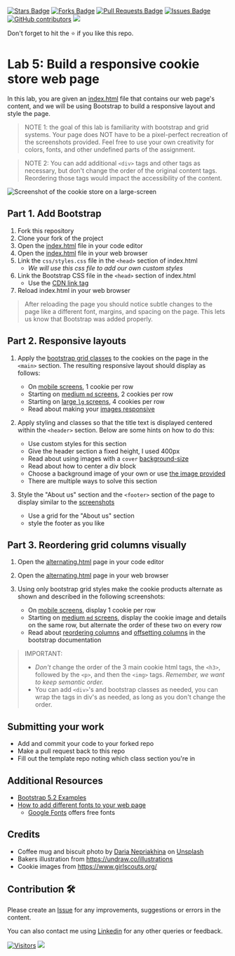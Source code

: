 <a href="https://github.com/drshahizan/learn-php/stargazers"><img src="https://img.shields.io/github/stars/drshahizan/learn-php" alt="Stars Badge"/></a>
<a href="https://github.com/drshahizan/learn-php/network/members"><img src="https://img.shields.io/github/forks/drshahizan/learn-php" alt="Forks Badge"/></a>
<a href="https://github.com/drshahizan/learn-php/pulls"><img src="https://img.shields.io/github/issues-pr/drshahizan/learn-php" alt="Pull Requests Badge"/></a>
<a href="https://github.com/drshahizan/learn-php/issues"><img src="https://img.shields.io/github/issues/drshahizan/learn-php" alt="Issues Badge"/></a>
<a href="https://github.com/drshahizan/learn-php/graphs/contributors"><img alt="GitHub contributors" src="https://img.shields.io/github/contributors/drshahizan/learn-php?color=2b9348"></a>
![](https://visitor-badge.glitch.me/badge?page_id=drshahizan/learn-php)

Don't forget to hit the :star: if you like this repo.

# Lab 5: Build a responsive cookie store web page

In this lab, you are given an [index.html](index.html) file that contains our web page's content, and we will be using Bootstrap to build a responsive layout and style the page.

> NOTE 1: the goal of this lab is familiarity with bootstrap and grid systems. Your page does NOT have to be a pixel-perfect recreation of the screenshots provided. Feel free to use your own creativity for colors, fonts, and other undefined parts of the assignment.

> NOTE 2: You can add additional `<div>` tags and other tags as necessary, but don't change the order of the original content tags. Reordering those tags would impact the accessibility of the content.

![Screenshot of the cookie store on a large-screen](screenshots/index-lg-screen.png)

## Part 1. Add Bootstrap

1. Fork this repository
2. Clone your fork of the project
3. Open the [index.html](index.html) file in your code editor
4. Open the [index.html](index.html) file in your web browser
5. Link the `css/styles.css` file in the `<head>` section of index.html
   - _We will use this css file to add our own custom styles_
6. Link the Bootstrap CSS file in the `<head>` section of index.html
   - Use the [CDN link tag](https://getbootstrap.com/docs/5.2/getting-started/introduction/#quick-start)
7. Reload index.html in your web browser

> After reloading the page you should notice subtle changes to the page like a different font, margins, and spacing on the page. This lets us know that Bootstrap was added properly.

## Part 2. Responsive layouts

1. Apply the [bootstrap grid classes](https://getbootstrap.com/docs/5.2/layout/grid/) to the cookies on the page in the `<main>` section. The resulting responsive layout should display as follows:

   - On [mobile screens](screenshots/index-mobile-screen.png), 1 cookie per row
   - Starting on [medium `md` screens](screenshots/index-md-screen.png), 2 cookies per row
   - Starting on [large `lg` screens](screenshots/index-lg-screen.png), 4 cookies per row
   - Read about making your [images responsive](https://getbootstrap.com/docs/5.2/content/images/)

2. Apply styling and classes so that the title text is displayed centered within the `<header>` section. Below are some hints on how to do this:

   - Use custom styles for this section
   - Give the header section a fixed height, I used 400px
   - Read about using images with a `cover` [background-size](https://developer.mozilla.org/en-US/docs/Web/CSS/background-size)
   - Read about how to center a div block
   - Choose a background image of your own or use [the image provided](images/coffee-biscuits.jpg)
   - There are multiple ways to solve this section

3. Style the "About us" section and the `<footer>` section of the page to display similar to the [screenshots](screenshots/index-lg-screen.png)

   - Use a grid for the "About us" section
   - style the footer as you like

## Part 3. Reordering grid columns visually

1. Open the [alternating.html](alternating.html) page in your code editor
2. Open the [alternating.html](alternating.html) page in your web browser
3. Using only bootstrap grid styles make the cookie products alternate as shown and described in the following screenshots:

   - On [mobile screens](screenshots/alternating-mobile-screen.png), display 1 cookie per row
   - Starting on [medium `md` screens](screenshots/alternating-md-screen.png), display the cookie image and details on the same row, but alternate the order of these two on every row
   - Read about [reordering columns](https://getbootstrap.com/docs/5.2/layout/columns/#reordering) and [offsetting columns](https://getbootstrap.com/docs/5.2/layout/columns/#offsetting-columns) in the bootstrap documentation

> IMPORTANT:
>
> - _Don't_ change the order of the 3 main cookie html tags, the `<h3>`, followed by the `<p>`, and then the `<img>` tags. _Remember, we want to keep semantic order._
> - You can add `<div>`'s and bootstrap classes as needed, you can wrap the tags in div's as needed, as long as you don't change the order.

## Submitting your work

- Add and commit your code to your forked repo
- Make a pull request back to this repo
- Fill out the template repo noting which class section you're in

## Additional Resources

- [Bootstrap 5.2 Examples](https://getbootstrap.com/docs/5.2/examples/)
- [How to add different fonts to your web page](https://developer.mozilla.org/en-US/docs/Learn/CSS/Styling_text/Web_fonts#using_an_online_font_service)
  - [Google Fonts](https://fonts.google.com/) offers free fonts

## Credits

- Coffee mug and biscuit photo by <a href="https://unsplash.com/es/@epicantus?utm_source=unsplash&utm_medium=referral&utm_content=creditCopyText">Daria Nepriakhina</a> on <a href="https://unsplash.com/s/photos/coffee-and-cookies?utm_source=unsplash&utm_medium=referral&utm_content=creditCopyText">Unsplash</a>
- Bakers illustration from https://undraw.co/illustrations
- Cookie images from https://www.girlscouts.org/

## Contribution 🛠️
Please create an [Issue](https://github.com/drshahizan/learn-php/issues) for any improvements, suggestions or errors in the content.

You can also contact me using [Linkedin](https://www.linkedin.com/in/drshahizan/) for any other queries or feedback.

[![Visitors](https://api.visitorbadge.io/api/visitors?path=https%3A%2F%2Fgithub.com%2Fdrshahizan&labelColor=%23697689&countColor=%23555555&style=plastic)](https://visitorbadge.io/status?path=https%3A%2F%2Fgithub.com%2Fdrshahizan)
![](https://hit.yhype.me/github/profile?user_id=81284918)


